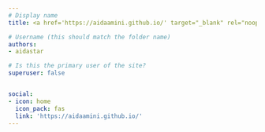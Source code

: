 ```yaml
---
# Display name
title: <a href='https://aidaamini.github.io/' target="_blank" rel="noopener noreferrer">Aida Amini</a>*

# Username (this should match the folder name)
authors:
- aidastar

# Is this the primary user of the site?
superuser: false


social:
- icon: home
  icon_pack: fas
  link: 'https://aidaamini.github.io/'
---
```

